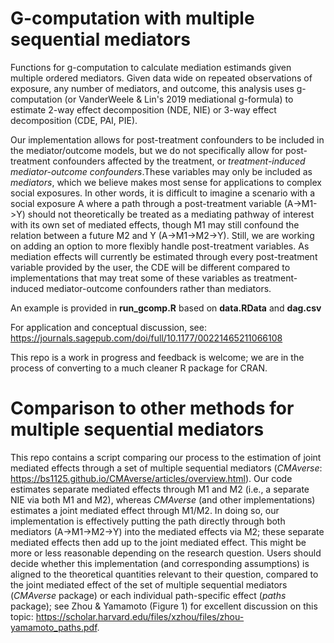 # G-computation with multiple sequential mediators
Functions for g-computation to calculate mediation estimands given multiple ordered mediators. Given data wide on repeated observations of exposure, any number of mediators, and outcome, this analysis uses g-computation (or VanderWeele & Lin's 2019 mediational g-formula) to estimate 2-way effect decomposition (NDE, NIE) or 3-way effect decomposition (CDE, PAI, PIE). 

Our implementation allows for post-treatment confounders to be included in the mediator/outcome models, but we do not specifically allow for post-treatment confounders affected by the treatment, or _treatment-induced mediator-outcome confounders_.These variables may only be included as _mediators_, which we believe makes most sense for applications to complex social exposures. In other words, it is difficult to imagine a scenario with a social exposure A where a path through a post-treatment variable (A->M1->Y) should not theoretically be treated as a mediating pathway of interest with its own set of mediated effects, though M1 may still confound the relation between a future M2 and Y (A->M1->M2->Y). Still, we are working on adding an option to more flexibly handle post-treatment variables. As mediation effects will currently be estimated through every post-treatment variable provided by the user, the CDE will be different compared to implementations that may treat some of these variables as treatment-induced mediator-outcome confounders rather than mediators.

An example is provided in __run_gcomp.R__ based on __data.RData__ and __dag.csv__ 

For application and conceptual discussion, see: https://journals.sagepub.com/doi/full/10.1177/00221465211066108

This repo is a work in progress and feedback is welcome; we are in the process of converting to a much cleaner R package for CRAN. 

# Comparison to other methods for multiple sequential mediators
This repo contains a script comparing our process to the estimation of joint mediated effects through a set of multiple sequential mediators (_CMAverse_: https://bs1125.github.io/CMAverse/articles/overview.html). Our code estimates separate mediated effects through M1 and M2 (i.e., a separate NIE via both M1 and M2), whereas _CMAverse_ (and other implementations) estimates a joint mediated effect through M1/M2. In doing so, our implementation is effectively putting the path directly through both mediators (A->M1->M2->Y) into the mediated effects via M2; these separate mediated effects then add up to the joint mediated effect. This might be more or less reasonable depending on the research question. Users should decide whether this implementation (and corresponding assumptions) is aligned to the theoretical quantities relevant to their question, compared to the joint mediated effect of the set of multiple sequential mediators (_CMAverse_ package) or each individual path-specific effect (_paths_ package); see Zhou & Yamamoto (Figure 1) for excellent discussion on this topic: https://scholar.harvard.edu/files/xzhou/files/zhou-yamamoto_paths.pdf.
